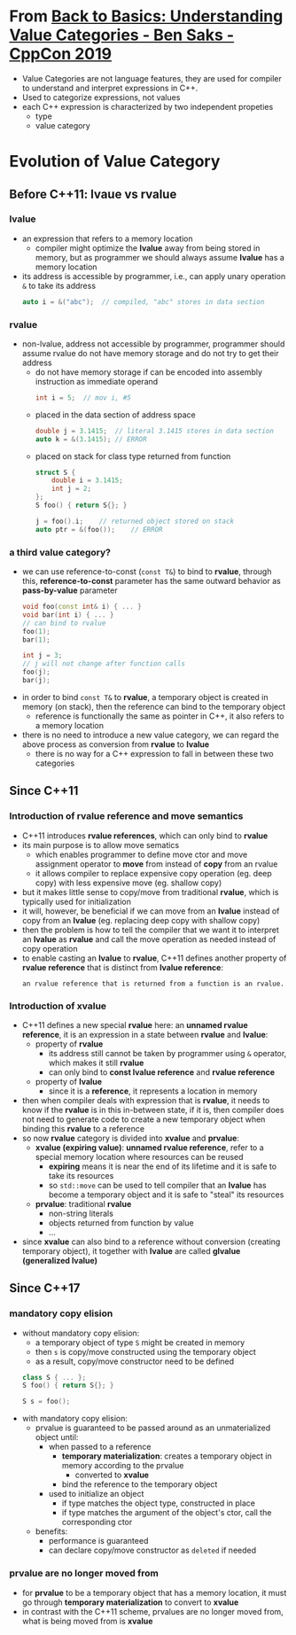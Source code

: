 # From [Back to Basics: Understanding Value Categories - Ben Saks - CppCon 2019](https://www.youtube.com/watch?v=XS2JddPq7GQ)

- Value Categories are not language features, they are used for compiler to understand and interpret expressions in C++.
- Used to categorize expressions, not values
- each C++ expression is characterized by two independent propeties
    - type
    - value category

# Evolution of Value Category

## Before C++11: lvaue vs rvalue

### lvalue
- an expression that refers to a memory location
    - compiler might optimize the __lvalue__ away from being stored in memory, but as programmer we should always assume __lvalue__ has a memory location
- its address is accessible by programmer, i.e., can apply unary operation `&` to take its address
    ```cpp
    auto i = &("abc");  // compiled, "abc" stores in data section
    ```

### rvalue
- non-lvalue, address not accessible by programmer, programmer should assume rvalue do not have memory storage and do not try to get their address
    - do not have memory storage if can be encoded into assembly instruction as immediate operand
        ```cpp
        int i = 5;  // mov i, #5
        ```
    - placed in the data section of address space
        ```cpp
        double j = 3.1415;  // literal 3.1415 stores in data section
        auto k = &(3.1415); // ERROR
        ```
    - placed on stack for class type returned from function
        ```cpp
        struct S {
            double i = 3.1415;
            int j = 2;
        };
        S foo() { return S{}; }

        j = foo().i;    // returned object stored on stack
        auto ptr = &(foo());    // ERROR
        ```

### a third value category?

- we can use reference-to-const (`const T&`) to bind to __rvalue__, through this, __reference-to-const__ parameter has the same outward behavior as __pass-by-value__ parameter
    ```cpp
    void foo(const int& i) { ... }
    void bar(int i) { ... }
    // can bind to rvalue
    foo(1);
    bar(1);

    int j = 3;
    // j will not change after function calls
    foo(j);
    bar(j);
    ```
- in order to bind `const T&` to __rvalue__, a temporary object is created in memory (on stack), then the reference can bind to the temporary object
    - reference is functionally the same as pointer in C++, it also refers to a memory location
- there is no need to introduce a new value category, we can regard the above process as conversion from __rvalue__ to __lvalue__
    - there is no way for a C++ expression to fall in between these two categories

## Since C++11

### Introduction of rvalue reference and move semantics

- C++11 introduces __rvalue references__, which can only bind to __rvalue__
- its main purpose is to allow move sematics
    - which enables programmer to define move ctor and move assignment operator to __move__ from instead of __copy__ from an rvalue
    - it allows compiler to replace expensive copy operation (eg. deep copy) with less expensive move (eg. shallow copy)
- but it makes little sense to copy/move from traditional __rvalue__, which is typically used for initialization
- it will, however, be beneficial if we can move from an __lvalue__ instead of copy from an __lvalue__ (eg. replacing deep copy with shallow copy)
- then the problem is how to tell the compiler that we want it to interpret an __lvalue__ as __rvalue__ and call the move operation as needed instead of copy operation
- to enable casting an __lvalue__ to __rvalue__, C++11 defines another property of __rvalue reference__ that is distinct from __lvalue reference__:
    ```
    an rvalue reference that is returned from a function is an rvalue.
    ```


### Introduction of xvalue

- C++11 defines a new special __rvalue__ here: an __unnamed rvalue reference__, it is an expression in a state between __rvalue__ and __lvalue__:
    - property of __rvalue__
        - its address still cannot be taken by programmer using `&` operator, which makes it still __rvalue__
        - can only bind to __const lvalue reference__ and __rvalue reference__
    - property of __lvalue__
        - since it is a __reference__, it represents a location in memory
- then when compiler deals with expression that is __rvalue__, it needs to know if the __rvalue__ is in this in-between state, if it is, then compiler does not need to generate code to create a new temporary object when binding this __rvalue__ to a reference
- so now __rvalue__ category is divided into __xvalue__ and __prvalue__:
    - __xvalue (expiring value)__: __unnamed rvalue reference__, refer to a special memory location where resources can be reused
        - __expiring__ means it is near the end of its lifetime and it is safe to take its resources
        - so `std::move` can be used to tell compiler that an __lvalue__ has become a temporary object and it is safe to "steal" its resources
    - __prvalue__: traditional __rvalue__
        - non-string literals
        - objects returned from function by value
        - ...
- since __xvalue__ can also bind to a reference without conversion (creating temporary object), it together with __lvalue__ are called __glvalue (generalized lvalue)__


## Since C++17

### mandatory copy elision

- without mandatory copy elision:
    - a temporary object of type `S` might be created in memory
    - then `s` is copy/move constructed using the temporary object
    - as a result, copy/move constructor need to be defined
    ```cpp
    class S { ... };
    S foo() { return S{}; }

    S s = foo();
    ```
- with mandatory copy elision:
    - prvalue is guaranteed to be passed around as an unmaterialized object until:
        - when passed to a reference
            - __temporary materialization__: creates a temporary object in memory according to the prvalue
                - converted to __xvalue__
            - bind the reference to the temporary object
        - used to initialize an object
            - if type matches the object type, constructed in place
            - if type matches the argument of the object's ctor, call the corresponding ctor
    - benefits:
        - performance is guaranteed
        - can declare copy/move constructor as `deleted` if needed

### prvalue are no longer moved from

- for __prvalue__ to be a temporary object that has a memory location, it must go through __temporary materialization__ to convert to __xvalue__
- in contrast with the C++11 scheme, prvalues are no longer moved from, what is being moved from is __xvalue__